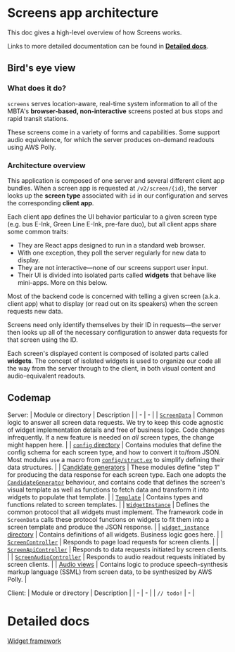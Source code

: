 # Screens app architecture

This doc gives a high-level overview of how Screens works.

Links to more detailed documentation can be found in [**Detailed docs**](#detailed-docs).

## Bird's eye view

### What does it do?

`screens` serves location-aware, real-time system information to all of the MBTA's **browser-based, non-interactive** screens posted at bus stops and rapid transit stations.

These screens come in a variety of forms and capabilities. Some support audio equivalence, for which the server produces on-demand readouts using AWS Polly.

### Architecture overview

This application is composed of one server and several different client app bundles. When a screen app is requested at `/v2/screen/{id}`, the server looks up the **screen type** associated with `id` in our configuration and serves the corresponding **client app**.

Each client app defines the UI behavior particular to a given screen type (e.g. bus E-Ink, Green Line E-Ink, pre-fare duo), but all client apps share some common traits:
- They are React apps designed to run in a standard web browser.
- With one exception, they poll the server regularly for new data to display.
- They are not interactive—none of our screens support user input.
- Their UI is divided into isolated parts called **widgets** that behave like mini-apps. More on this below.

Most of the backend code is concerned with telling a given screen (a.k.a. client app) what to display (or read out on its speakers) when the screen requests new data.

Screens need only identify themselves by their ID in requests—the server then looks up all of the necessary configuration to answer data requests for that screen using the ID.

Each screen's displayed content is composed of isolated parts called **widgets**. The concept of isolated widgets is used to organize our code all the way from the server through to the client, in both visual content and audio-equivalent readouts.

## Codemap

Server:
| Module or directory | Description |
| - | - |
| [`ScreenData`](/lib/screens/v2/screen_data.ex) | Common logic to answer all screen data requests. We try to keep this code agnostic of widget implementation details and free of business logic. Code changes infrequently. If a new feature is needed on _all_ screen types, the change might happen here. |
| [`config` directory](/lib/screens/config/) | Contains modules that define the config schema for each screen type, and how to convert it to/from JSON. Most modules `use` a macro from [`config/struct.ex`](/lib/screens/config/struct.ex) to simplify defining their data structures. |
| [Candidate generators](/lib/screens/v2/candidate_generator/) | These modules define "step 1" for producing the data response for each screen type. Each one adopts the [`CandidateGenerator`](/lib/screens/v2/candidate_generator.ex) behaviour, and contains code that defines the screen's visual template as well as functions to fetch data and transform it into widgets to populate that template. |
| [`Template`](/lib/screens/v2/template.ex) | Contains types and functions related to screen templates.  |
| [`WidgetInstance`](/lib/screens/v2/widget_instance.ex) | Defines the common protocol that all widgets must implement. The framework code in `ScreenData` calls these protocol functions on widgets to fit them into a screen template and produce the JSON response. |
| [`widget_instance` directory](/lib/screens/v2/widget_instance/) | Contains definitions of all widgets. Business logic goes here. |
| [`ScreenController`](/lib/screens_web/controllers/v2/screen_controller.ex) | Responds to page load requests for screen clients. |
| [`ScreenApiController`](/lib/screens_web/controllers/v2/screen_api_controller.ex) | Responds to data requests initiated by screen clients. |
| [`ScreenAudioController`](/lib/screens_web/controllers/v2/audio_controller.ex) | Responds to audio readout requests initiated by screen clients. |
| [Audio views](/lib/screens_web/views/v2/audio/) | Contains logic to produce speech-synthesis markup language (SSML) from screen data, to be synthesized by AWS Polly. |

Client:
| Module or directory | Description |
| - | - |
| `// todo!` | - |


# Detailed docs

[Widget framework](/docs/architecture/widget_framework.md)
